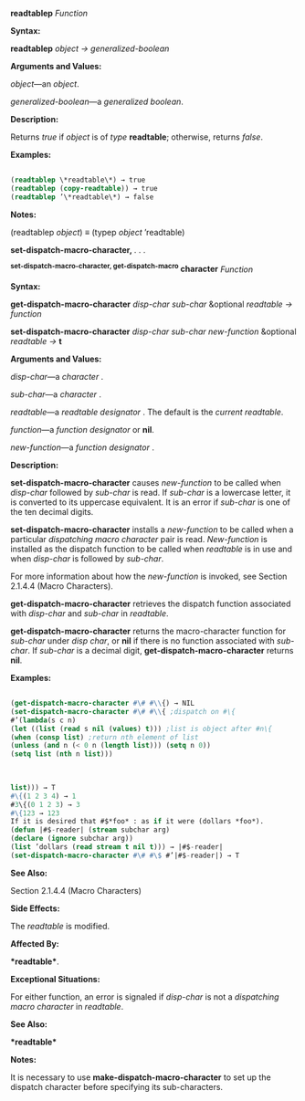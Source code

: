 **readtablep** *Function* 



**Syntax:** 



**readtablep** *object → generalized-boolean* 



**Arguments and Values:** 



*object*—an *object*. 



*generalized-boolean*—a *generalized boolean*. 



**Description:** 



Returns *true* if *object* is of *type* **readtable**; otherwise, returns *false*. 



**Examples:**
```lisp
 
(readtablep \*readtable\*) → true 
(readtablep (copy-readtable)) → true 
(readtablep ’\*readtable\*) → false 

```
**Notes:** 



(readtablep *object*) *≡* (typep *object* ’readtable) 







 



 



**set-dispatch-macro-character,** *. . .* 



**<sup>set-dispatch-macro-character, get-dispatch-macro</sup> character** <i>Function</i> 



**Syntax:** 



**get-dispatch-macro-character** *disp-char sub-char* &amp;optional *readtable → function* 



**set-dispatch-macro-character** *disp-char sub-char new-function* &amp;optional *readtable →* **t** 



**Arguments and Values:** 



*disp-char*—a *character* . 



*sub-char*—a *character* . 



*readtable*—a *readtable designator* . The default is the *current readtable*. 



*function*—a *function designator* or **nil**. 



*new-function*—a *function designator* . 



**Description:** 



**set-dispatch-macro-character** causes *new-function* to be called when *disp-char* followed by *sub-char* is read. If *sub-char* is a lowercase letter, it is converted to its uppercase equivalent. It is an error if *sub-char* is one of the ten decimal digits. 



**set-dispatch-macro-character** installs a *new-function* to be called when a particular *dispatching macro character* pair is read. *New-function* is installed as the dispatch function to be called when *readtable* is in use and when *disp-char* is followed by *sub-char*. 



For more information about how the *new-function* is invoked, see Section 2.1.4.4 (Macro Characters). 



**get-dispatch-macro-character** retrieves the dispatch function associated with *disp-char* and *sub-char* in *readtable*. 



**get-dispatch-macro-character** returns the macro-character function for *sub-char* under *disp char*, or **nil** if there is no function associated with *sub-char*. If *sub-char* is a decimal digit, **get-dispatch-macro-character** returns **nil**. 



**Examples:**
```lisp
 
(get-dispatch-macro-character #\# #\\{) → NIL 
(set-dispatch-macro-character #\# #\\{ ;dispatch on #\{ 
#’(lambda(s c n) 
(let ((list (read s nil (values) t))) ;list is object after #n\{ 
(when (consp list) ;return nth element of list 
(unless (and n (< 0 n (length list))) (setq n 0)) 
(setq list (nth n list))) 

 
 
list))) → T 
#\{(1 2 3 4) → 1 
#3\{(0 1 2 3) → 3 
#\{123 → 123 
If it is desired that #$*foo* : as if it were (dollars *foo*). 
(defun |#$-reader| (stream subchar arg) 
(declare (ignore subchar arg)) 
(list ’dollars (read stream t nil t))) → |#$-reader| 
(set-dispatch-macro-character #\# #\$ #’|#$-reader|) → T 

```
**See Also:** 



Section 2.1.4.4 (Macro Characters) 



**Side Effects:** 



The *readtable* is modified. 



**Affected By:** 



**\*readtable\***. 



**Exceptional Situations:** 



For either function, an error is signaled if *disp-char* is not a *dispatching macro character* in *readtable*. 



**See Also:** 



**\*readtable\*** 



**Notes:** 



It is necessary to use **make-dispatch-macro-character** to set up the dispatch character before specifying its sub-characters. 



